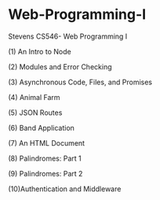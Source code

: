 # Web-Programming-I
Stevens CS546- Web Programming I

(1) An Intro to Node

(2) Modules and Error Checking

(3) Asynchronous Code, Files, and Promises

(4) Animal Farm

(5) JSON Routes

(6) Band Application

(7) An HTML Document

(8) Palindromes: Part 1

(9) Palindromes: Part 2

(10)Authentication and Middleware
